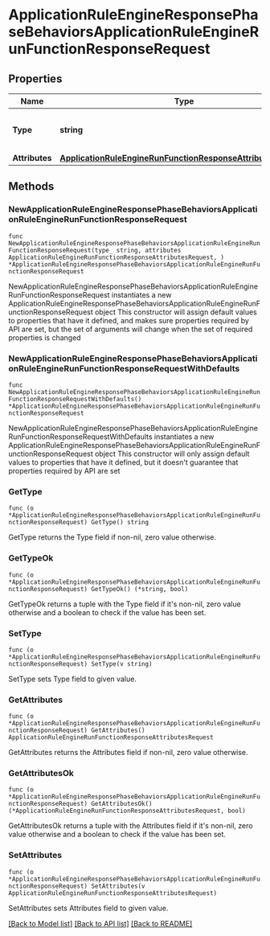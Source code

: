 # ApplicationRuleEngineResponsePhaseBehaviorsApplicationRuleEngineRunFunctionResponseRequest

## Properties

Name | Type | Description | Notes
------------ | ------------- | ------------- | -------------
**Type** | **string** | * &#x60;run_function&#x60; - run_function | 
**Attributes** | [**ApplicationRuleEngineRunFunctionResponseAttributesRequest**](ApplicationRuleEngineRunFunctionResponseAttributesRequest.md) |  | 

## Methods

### NewApplicationRuleEngineResponsePhaseBehaviorsApplicationRuleEngineRunFunctionResponseRequest

`func NewApplicationRuleEngineResponsePhaseBehaviorsApplicationRuleEngineRunFunctionResponseRequest(type_ string, attributes ApplicationRuleEngineRunFunctionResponseAttributesRequest, ) *ApplicationRuleEngineResponsePhaseBehaviorsApplicationRuleEngineRunFunctionResponseRequest`

NewApplicationRuleEngineResponsePhaseBehaviorsApplicationRuleEngineRunFunctionResponseRequest instantiates a new ApplicationRuleEngineResponsePhaseBehaviorsApplicationRuleEngineRunFunctionResponseRequest object
This constructor will assign default values to properties that have it defined,
and makes sure properties required by API are set, but the set of arguments
will change when the set of required properties is changed

### NewApplicationRuleEngineResponsePhaseBehaviorsApplicationRuleEngineRunFunctionResponseRequestWithDefaults

`func NewApplicationRuleEngineResponsePhaseBehaviorsApplicationRuleEngineRunFunctionResponseRequestWithDefaults() *ApplicationRuleEngineResponsePhaseBehaviorsApplicationRuleEngineRunFunctionResponseRequest`

NewApplicationRuleEngineResponsePhaseBehaviorsApplicationRuleEngineRunFunctionResponseRequestWithDefaults instantiates a new ApplicationRuleEngineResponsePhaseBehaviorsApplicationRuleEngineRunFunctionResponseRequest object
This constructor will only assign default values to properties that have it defined,
but it doesn't guarantee that properties required by API are set

### GetType

`func (o *ApplicationRuleEngineResponsePhaseBehaviorsApplicationRuleEngineRunFunctionResponseRequest) GetType() string`

GetType returns the Type field if non-nil, zero value otherwise.

### GetTypeOk

`func (o *ApplicationRuleEngineResponsePhaseBehaviorsApplicationRuleEngineRunFunctionResponseRequest) GetTypeOk() (*string, bool)`

GetTypeOk returns a tuple with the Type field if it's non-nil, zero value otherwise
and a boolean to check if the value has been set.

### SetType

`func (o *ApplicationRuleEngineResponsePhaseBehaviorsApplicationRuleEngineRunFunctionResponseRequest) SetType(v string)`

SetType sets Type field to given value.


### GetAttributes

`func (o *ApplicationRuleEngineResponsePhaseBehaviorsApplicationRuleEngineRunFunctionResponseRequest) GetAttributes() ApplicationRuleEngineRunFunctionResponseAttributesRequest`

GetAttributes returns the Attributes field if non-nil, zero value otherwise.

### GetAttributesOk

`func (o *ApplicationRuleEngineResponsePhaseBehaviorsApplicationRuleEngineRunFunctionResponseRequest) GetAttributesOk() (*ApplicationRuleEngineRunFunctionResponseAttributesRequest, bool)`

GetAttributesOk returns a tuple with the Attributes field if it's non-nil, zero value otherwise
and a boolean to check if the value has been set.

### SetAttributes

`func (o *ApplicationRuleEngineResponsePhaseBehaviorsApplicationRuleEngineRunFunctionResponseRequest) SetAttributes(v ApplicationRuleEngineRunFunctionResponseAttributesRequest)`

SetAttributes sets Attributes field to given value.



[[Back to Model list]](../README.md#documentation-for-models) [[Back to API list]](../README.md#documentation-for-api-endpoints) [[Back to README]](../README.md)


